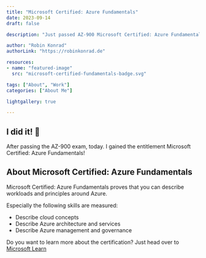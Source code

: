 ```yaml
---
title: "Microsoft Certified: Azure Fundamentals"
date: 2023-09-14
draft: false

description: "Just passed AZ-900 Microsoft Certified: Azure Fundamentals"

author: "Robin Konrad"
authorLink: "https://robinkonrad.de"

resources:
- name: "featured-image"
  src: "microsoft-certified-fundamentals-badge.svg"

tags: ["About", "Work"]
categories: ["About Me"]

lightgallery: true

---
```


## I did it! :rocket:

After passing the AZ-900 exam, today. I gained the entitlement Microsoft Certified: Azure Fundamentals!

## About Microsoft Certified: Azure Fundamentals

Microsoft Certified: Azure Fundamentals proves that you can describe workloads and principles around Azure.

Especially the following skills are measured:

- Describe cloud concepts
- Describe Azure architecture and services
- Describe Azure management and governance

Do you want to learn more about the certification? Just head over to [Microsoft Learn](https://learn.microsoft.com/en-gb/credentials/certifications/azure-fundamentals/)